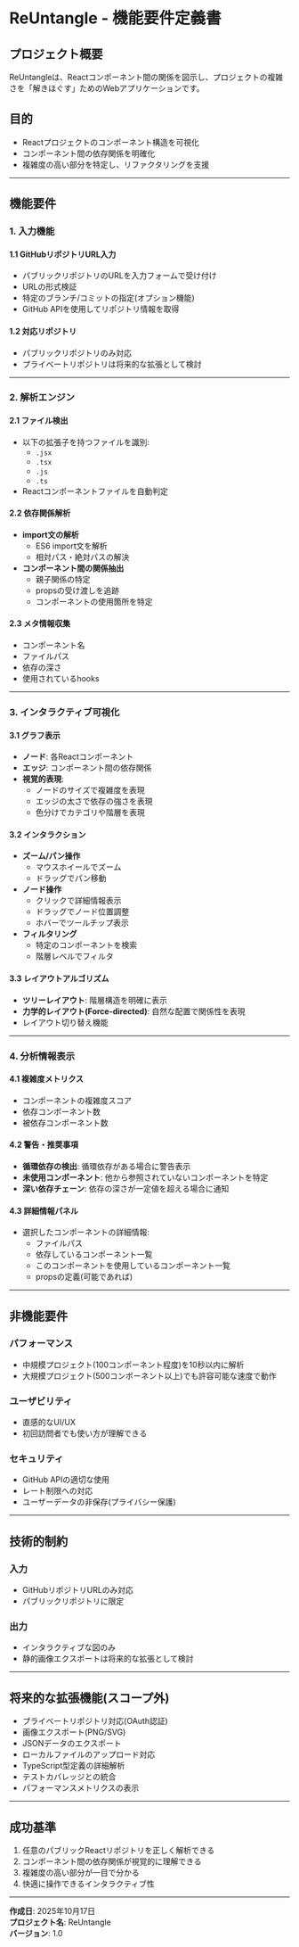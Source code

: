 # ReUntangle - 機能要件定義書

## プロジェクト概要
ReUntangleは、Reactコンポーネント間の関係を図示し、プロジェクトの複雑さを「解きほぐす」ためのWebアプリケーションです。

## 目的
- Reactプロジェクトのコンポーネント構造を可視化
- コンポーネント間の依存関係を明確化
- 複雑度の高い部分を特定し、リファクタリングを支援

---

## 機能要件

### 1. 入力機能

#### 1.1 GitHubリポジトリURL入力
- パブリックリポジトリのURLを入力フォームで受け付け
- URLの形式検証
- 特定のブランチ/コミットの指定(オプション機能)
- GitHub APIを使用してリポジトリ情報を取得

#### 1.2 対応リポジトリ
- パブリックリポジトリのみ対応
- プライベートリポジトリは将来的な拡張として検討

---

### 2. 解析エンジン

#### 2.1 ファイル検出
- 以下の拡張子を持つファイルを識別:
  - `.jsx`
  - `.tsx`
  - `.js`
  - `.ts`
- Reactコンポーネントファイルを自動判定

#### 2.2 依存関係解析
- **import文の解析**
  - ES6 import文を解析
  - 相対パス・絶対パスの解決
- **コンポーネント間の関係抽出**
  - 親子関係の特定
  - propsの受け渡しを追跡
  - コンポーネントの使用箇所を特定

#### 2.3 メタ情報収集
- コンポーネント名
- ファイルパス
- 依存の深さ
- 使用されているhooks

---

### 3. インタラクティブ可視化

#### 3.1 グラフ表示
- **ノード**: 各Reactコンポーネント
- **エッジ**: コンポーネント間の依存関係
- **視覚的表現**:
  - ノードのサイズで複雑度を表現
  - エッジの太さで依存の強さを表現
  - 色分けでカテゴリや階層を表現

#### 3.2 インタラクション
- **ズーム/パン操作**
  - マウスホイールでズーム
  - ドラッグでパン移動
- **ノード操作**
  - クリックで詳細情報表示
  - ドラッグでノード位置調整
  - ホバーでツールチップ表示
- **フィルタリング**
  - 特定のコンポーネントを検索
  - 階層レベルでフィルタ

#### 3.3 レイアウトアルゴリズム
- **ツリーレイアウト**: 階層構造を明確に表示
- **力学的レイアウト(Force-directed)**: 自然な配置で関係性を表現
- レイアウト切り替え機能

---

### 4. 分析情報表示

#### 4.1 複雑度メトリクス
- コンポーネントの複雑度スコア
- 依存コンポーネント数
- 被依存コンポーネント数

#### 4.2 警告・推奨事項
- **循環依存の検出**: 循環依存がある場合に警告表示
- **未使用コンポーネント**: 他から参照されていないコンポーネントを特定
- **深い依存チェーン**: 依存の深さが一定値を超える場合に通知

#### 4.3 詳細情報パネル
- 選択したコンポーネントの詳細情報:
  - ファイルパス
  - 依存しているコンポーネント一覧
  - このコンポーネントを使用しているコンポーネント一覧
  - propsの定義(可能であれば)

---

## 非機能要件

### パフォーマンス
- 中規模プロジェクト(100コンポーネント程度)を10秒以内に解析
- 大規模プロジェクト(500コンポーネント以上)でも許容可能な速度で動作

### ユーザビリティ
- 直感的なUI/UX
- 初回訪問者でも使い方が理解できる

### セキュリティ
- GitHub APIの適切な使用
- レート制限への対応
- ユーザーデータの非保存(プライバシー保護)

---

## 技術的制約

### 入力
- GitHubリポジトリURLのみ対応
- パブリックリポジトリに限定

### 出力
- インタラクティブな図のみ
- 静的画像エクスポートは将来的な拡張として検討

---

## 将来的な拡張機能(スコープ外)

- プライベートリポジトリ対応(OAuth認証)
- 画像エクスポート(PNG/SVG)
- JSONデータのエクスポート
- ローカルファイルのアップロード対応
- TypeScript型定義の詳細解析
- テストカバレッジとの統合
- パフォーマンスメトリクスの表示

---

## 成功基準

1. 任意のパブリックReactリポジトリを正しく解析できる
2. コンポーネント間の依存関係が視覚的に理解できる
3. 複雑度の高い部分が一目で分かる
4. 快適に操作できるインタラクティブ性

---

**作成日**: 2025年10月17日  
**プロジェクト名**: ReUntangle  
**バージョン**: 1.0
